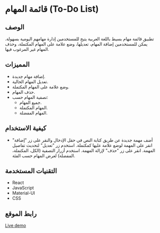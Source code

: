 # قائمة المهام (To-Do List)

## الوصف

تطبيق قائمة مهام بسيط باللغة العربية يتيح للمستخدمين إدارة مهامهم اليومية بسهولة. يمكن للمستخدمين إضافة المهام، تعديلها، وضع علامة على المهام المكتملة، وحذف المهام غير المرغوب فيها.

## المميزات

- إضافة مهام جديدة.
- تعديل المهام الحالية.
- وضع علامة على المهام المكتملة.
- حذف المهام.
- تصفية المهام حسب:
  - جميع المهام.
  - المهام المكتملة.
  - المهام المفضلة.

## كيفية الاستخدام

- أضف مهمة جديدة عن طريق كتابة النص في حقل الإدخال والنقر على زر "إضافة"
  انقر على المهمة لوضع علامة عليها كمكتملة.
  استخدم زر "تعديل" لتحديث تفاصيل المهمة.
  انقر على زر "حذف" لإزالة المهمة.
  استخدم أزرار التصفية (الكل، المكتملة، المفضلة) لعرض المهام حسب الفئة.

## التقنيات المستخدمة

- React
- JavaScript
- Material-UI
- CSS

## رابط الموقع

[Live demo](https://arabic-todo-list-with-react.netlify.app/)
